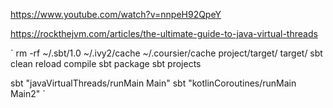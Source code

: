 https://www.youtube.com/watch?v=nnpeH92QpeY

https://rockthejvm.com/articles/the-ultimate-guide-to-java-virtual-threads

`
rm -rf ~/.sbt/1.0 ~/.ivy2/cache ~/.coursier/cache project/target/ target/
sbt clean reload compile
sbt package
sbt projects

sbt "javaVirtualThreads/runMain Main"
sbt "kotlinCoroutines/runMain Main2"
`